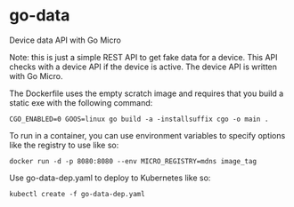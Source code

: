 # go-data
Device data API with Go Micro

Note: this is just a simple REST API to get fake data for a device. This API checks with a device API if the device is active. The device API is written with Go Micro.

The Dockerfile uses the empty scratch image and requires that you build a static exe with the following command:

`CGO_ENABLED=0 GOOS=linux go build -a -installsuffix cgo -o main .`

To run in a container, you can use environment variables to specify options like the registry to use like so:

`docker run -d -p 8080:8080 --env MICRO_REGISTRY=mdns image_tag`

Use go-data-dep.yaml to deploy to Kubernetes like so:

`kubectl create -f go-data-dep.yaml`
